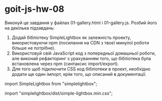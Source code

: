 # goit-js-hw-08

<!-- *     Завдання 1 - бібліотека SimpleLightbox -->

Виконуй це завдання у файлах 01-gallery.html і 01-gallery.js. Розбий його на
декілька підзавдань:

1. Додай бібліотеку SimpleLightbox як залежність проекту, використовуючи npm
   (посилання на CDN з твоєї минулої роботи більше не потрібне).
2. Використовуй свій JavaScript код з попередньої домашньої роботи, але виконай
   рефакторинг з урахуванням того, що бібліотека була встановлена через npm
   (синтаксис import/export).
3. Для того щоб підключити CSS код бібліотеки в проект, необхідно додати ще один
   імпорт, крім того, що описаний в документації.

<!-- #    Описаний в документації -->

import SimpleLightbox from "simplelightbox";

<!-- #    Додатковий імпорт стилів -->

import "simplelightbox/dist/simple-lightbox.min.css";

